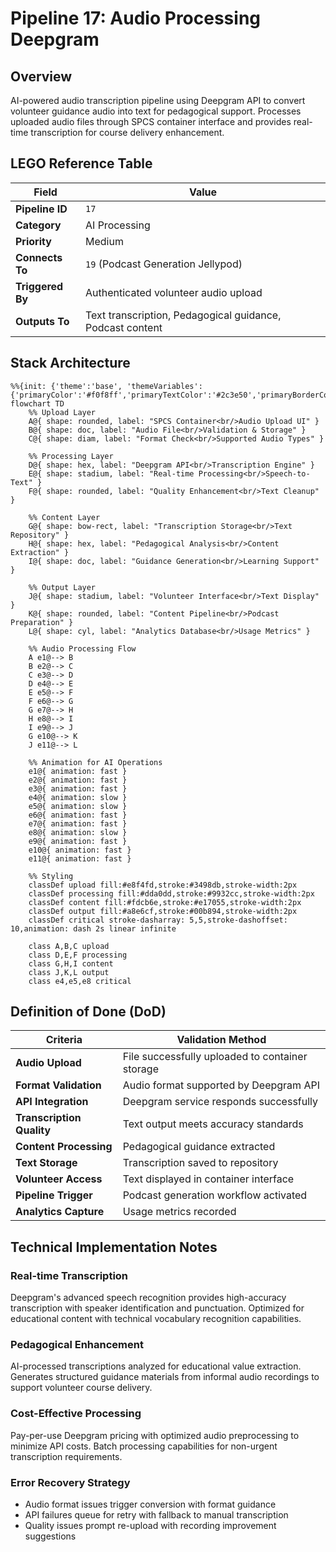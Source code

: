 # Pipeline 17: Audio Processing Deepgram

## Overview
AI-powered audio transcription pipeline using Deepgram API to convert volunteer guidance audio into text for pedagogical support. Processes uploaded audio files through SPCS container interface and provides real-time transcription for course delivery enhancement.

## LEGO Reference Table

| **Field** | **Value** |
|-----------|-----------|
| **Pipeline ID** | `17` |
| **Category** | AI Processing |
| **Priority** | Medium |
| **Connects To** | `19` (Podcast Generation Jellypod) |
| **Triggered By** | Authenticated volunteer audio upload |
| **Outputs To** | Text transcription, Pedagogical guidance, Podcast content |

## Stack Architecture

```mermaid
%%{init: {'theme':'base', 'themeVariables': {'primaryColor':'#f0f8ff','primaryTextColor':'#2c3e50','primaryBorderColor':'#3498db','lineColor':'#2980b9','secondaryColor':'#e8f4fd','tertiaryColor':'#d5e8f3','background':'#ffffff','mainBkg':'#f0f8ff','secondBkg':'#e1f0ff','tertiaryBkg':'#d1e7ff'}}}%%
flowchart TD
    %% Upload Layer
    A@{ shape: rounded, label: "SPCS Container<br/>Audio Upload UI" }
    B@{ shape: doc, label: "Audio File<br/>Validation & Storage" }
    C@{ shape: diam, label: "Format Check<br/>Supported Audio Types" }
    
    %% Processing Layer
    D@{ shape: hex, label: "Deepgram API<br/>Transcription Engine" }
    E@{ shape: stadium, label: "Real-time Processing<br/>Speech-to-Text" }
    F@{ shape: rounded, label: "Quality Enhancement<br/>Text Cleanup" }
    
    %% Content Layer
    G@{ shape: bow-rect, label: "Transcription Storage<br/>Text Repository" }
    H@{ shape: hex, label: "Pedagogical Analysis<br/>Content Extraction" }
    I@{ shape: doc, label: "Guidance Generation<br/>Learning Support" }
    
    %% Output Layer
    J@{ shape: stadium, label: "Volunteer Interface<br/>Text Display" }
    K@{ shape: rounded, label: "Content Pipeline<br/>Podcast Preparation" }
    L@{ shape: cyl, label: "Analytics Database<br/>Usage Metrics" }
    
    %% Audio Processing Flow
    A e1@--> B
    B e2@--> C
    C e3@--> D
    D e4@--> E
    E e5@--> F
    F e6@--> G
    G e7@--> H
    H e8@--> I
    I e9@--> J
    G e10@--> K
    J e11@--> L
    
    %% Animation for AI Operations
    e1@{ animation: fast }
    e2@{ animation: fast }
    e3@{ animation: fast }
    e4@{ animation: slow }
    e5@{ animation: slow }
    e6@{ animation: fast }
    e7@{ animation: fast }
    e8@{ animation: slow }
    e9@{ animation: fast }
    e10@{ animation: fast }
    e11@{ animation: fast }
    
    %% Styling
    classDef upload fill:#e8f4fd,stroke:#3498db,stroke-width:2px
    classDef processing fill:#dda0dd,stroke:#9932cc,stroke-width:2px
    classDef content fill:#fdcb6e,stroke:#e17055,stroke-width:2px
    classDef output fill:#a8e6cf,stroke:#00b894,stroke-width:2px
    classDef critical stroke-dasharray: 5,5,stroke-dashoffset: 10,animation: dash 2s linear infinite
    
    class A,B,C upload
    class D,E,F processing
    class G,H,I content
    class J,K,L output
    class e4,e5,e8 critical
```

## Definition of Done (DoD)

| **Criteria** | **Validation Method** |
|--------------|----------------------|
| **Audio Upload** | File successfully uploaded to container storage |
| **Format Validation** | Audio format supported by Deepgram API |
| **API Integration** | Deepgram service responds successfully |
| **Transcription Quality** | Text output meets accuracy standards |
| **Content Processing** | Pedagogical guidance extracted |
| **Text Storage** | Transcription saved to repository |
| **Volunteer Access** | Text displayed in container interface |
| **Pipeline Trigger** | Podcast generation workflow activated |
| **Analytics Capture** | Usage metrics recorded |

## Technical Implementation Notes

### Real-time Transcription
Deepgram's advanced speech recognition provides high-accuracy transcription with speaker identification and punctuation. Optimized for educational content with technical vocabulary recognition capabilities.

### Pedagogical Enhancement
AI-processed transcriptions analyzed for educational value extraction. Generates structured guidance materials from informal audio recordings to support volunteer course delivery.

### Cost-Effective Processing
Pay-per-use Deepgram pricing with optimized audio preprocessing to minimize API costs. Batch processing capabilities for non-urgent transcription requirements.

### Error Recovery Strategy
- Audio format issues trigger conversion with format guidance
- API failures queue for retry with fallback to manual transcription
- Quality issues prompt re-upload with recording improvement suggestions
